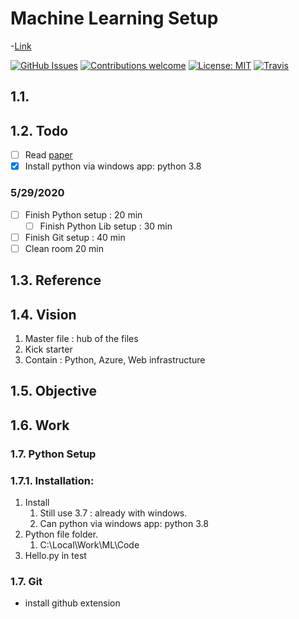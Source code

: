 # Machine Learning Setup

-[Link](file:///c:/Local/Work/ML_Name/Note/Setup.md)

[![GitHub Issues](https://img.shields.io/github/issues/zalandoresearch/flair.svg)](https://github.com/zalandoresearch/flair/issues)
[![Contributions welcome](https://img.shields.io/badge/contributions-welcome-brightgreen.svg)](CONTRIBUTING.md)
[![License: MIT](https://img.shields.io/badge/License-MIT-brightgreen.svg)](https://opensource.org/licenses/MIT)
[![Travis](https://img.shields.io/travis/zalandoresearch/flair.svg)](https://travis-ci.org/zalandoresearch/flair)

## 1.1.

## 1.2. Todo

- [ ] Read [paper](#paper-1)
- [x] Install python via windows app: python 3.8

### 5/29/2020

- [ ] Finish Python setup : 20 min
  - [ ] Finish Python Lib setup : 30 min
- [ ] Finish Git setup : 40 min
- [ ] Clean room 20 min

## 1.3. Reference

## 1.4. Vision

1. Master file : hub of the files
2. Kick starter
3. Contain : Python, Azure, Web infrastructure

## 1.5. Objective

## 1.6. Work

### 1.7. Python Setup

### 1.7.1. Installation:

1. Install
   1. Still use 3.7 : already with windows.
   2. Can python via windows app: python 3.8
2. Python file folder.
   1. C:\Local\Work\ML\Code
3. Hello.py in test

### 1.7. Git

- install github extension
